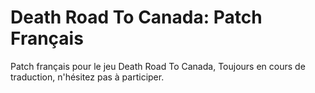 # Death Road To Canada: Patch Français
Patch français pour le jeu Death Road To Canada,
Toujours en cours de traduction, n'hésitez pas à participer.
